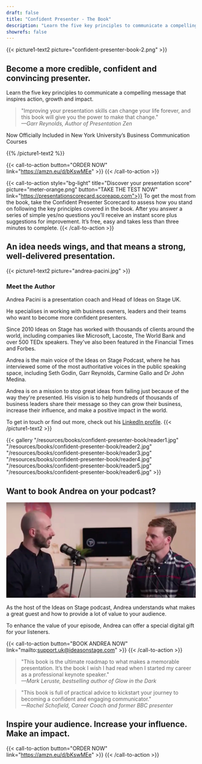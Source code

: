 ```yaml
---
draft: false
title: "Confident Presenter - The Book"
description: "Learn the five key principles to communicate a compelling message that inspires action, growth and impact."
showrefs: false
---
```


{{< picture1-text2 picture="confident-presenter-book-2.png" >}}

## Become a more credible, confident and convincing presenter.
 
Learn the five key principles to communicate a compelling message that inspires action, growth and impact.

> "Improving your presentation skills can change your life forever, and this book will give you the power to make that change."
<br /><i>—Garr Reynolds, Author of Presentation Zen</i>

Now Officially Included in New York University’s Business Communication Courses

{{% /picture1-text2 %}}

{{< call-to-action button="ORDER NOW" link="https://amzn.eu/d/bKswMEe" >}}
{{< /call-to-action >}}

{{< call-to-action style="bg-light" title="Discover your presentation score" picture="meter-orange.png" button="TAKE THE TEST NOW" link="https://presentationscorecard.scoreapp.com">}}
To get the most from the book, take the Confident Presenter Scorecard to assess how you stand on following the key principles covered in the book. After you answer a series of simple yes/no questions you’ll receive an instant score plus suggestions for improvement. It’s free, easy and takes less than three minutes to complete.
{{< /call-to-action >}}

## An idea needs wings, and that means a strong, well-delivered presentation.

{{< picture1-text2 picture="andrea-pacini.jpg" >}}

### Meet the Author

Andrea Pacini is a presentation coach and Head of Ideas on Stage UK.

He specialises in working with business owners, leaders and their teams who want to become more confident presenters.

Since 2010 Ideas on Stage has worked with thousands of clients around the world, including companies like Microsoft, Lacoste, The World Bank and over 500 TEDx speakers. They've also been featured in the Financial Times and Forbes.

Andrea is the main voice of the Ideas on Stage Podcast, where he has interviewed some of the most authoritative voices in the public speaking space, including Seth Godin, Garr Reynolds, Carmine Gallo and Dr John Medina.

Andrea is on a mission to stop great ideas from failing just because of the way they're presented. His vision is to help hundreds of thousands of business leaders share their message so they can grow their business, increase their influence, and make a positive impact in the world.

To get in touch or find out more, check out his [LinkedIn profile](https://www.linkedin.com/in/apacini/). 
{{< /picture1-text2 >}}

{{< gallery "/resources/books/confident-presenter-book/reader1.jpg" "/resources/books/confident-presenter-book/reader2.jpg" "/resources/books/confident-presenter-book/reader3.jpg" "/resources/books/confident-presenter-book/reader4.jpg" "/resources/books/confident-presenter-book/reader5.jpg" "/resources/books/confident-presenter-book/reader6.jpg" >}}

## Want to book Andrea on your podcast? 

![Andrea talking](andrea-talking.jpg)

As the host of the Ideas on Stage podcast, Andrea understands what makes a great guest and how to provide a lot of value to your audience.

To enhance the value of your episode, Andrea can offer a special digital gift for your listeners.

{{< call-to-action button="BOOK ANDREA NOW" link="mailto:support.uk@ideasonstage.com" >}}
{{< /call-to-action >}}

> "This book is the ultimate roadmap to what makes a memorable presentation. It’s the book I wish I had read when I started my career as a professional keynote speaker." 
<br /><i>—Mark Leruste, bestselling author of Glow in the Dark</i>

> "This book is full of practical advice to kickstart your journey to becoming a confident and engaging communicator."
<br /><i>—Rachel Schofield, Career Coach and former BBC presenter</i>

## Inspire your audience. Increase your influence. Make an impact.

{{< call-to-action button="ORDER NOW" link="https://amzn.eu/d/bKswMEe" >}}
{{< /call-to-action >}}





